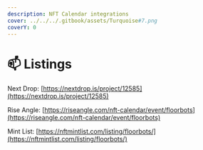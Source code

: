 ```yaml
---
description: NFT Calendar integrations
cover: ../../../.gitbook/assets/Turquoise#7.png
coverY: 0
---
```


# 📫 Listings

Next Drop: [https://nextdrop.is/project/12585](https://nextdrop.is/project/12585)

Rise Angle: [https://riseangle.com/nft-calendar/event/floorbots](https://riseangle.com/nft-calendar/event/floorbots)

Mint List: [https://nftmintlist.com/listing/floorbots/](https://nftmintlist.com/listing/floorbots/)
